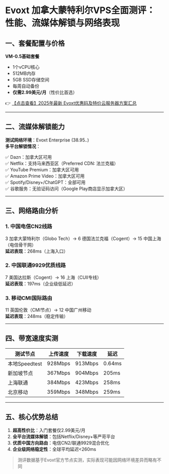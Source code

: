 # Evoxt 加拿大蒙特利尔VPS全面测评：性能、流媒体解锁与网络表现

## 一、套餐配置与价格
**VM-0.5基础套餐**  
- 1个vCPU核心  
- 512MB内存  
- 5GB SSD存储空间  
- 每周自动备份  
- **仅需2.99美元/月**（性价比首选）

👉 [【点击查看】2025年最新 Evoxt优惠码及特价云服务器方案汇总](https://bit.ly/evoxt)

---

## 二、流媒体解锁能力
**测试网络环境**：Evoxt Enterprise (38.95.*.*)  
**多平台解锁情况**：

✅ Dazn：加拿大区可用  
✅ Netflix：支持马来西亚区（Preferred CDN: 法兰克福）  
✅ YouTube Premium：加拿大区可用  
✅ Amazon Prime Video：加拿大区可用  
✅ Spotify/Disney+/ChatGPT：全部可用  
✅ 谷歌服务：无验证码访问（Google Play商店显示加拿大区）

---

## 三、网络路由分析
### 1. 中国电信CN2线路

3  加拿大蒙特利尔（Globo Tech）→ 6  德国法兰克福（Cogent）→ 15  中国上海（电信骨干网）  
**延迟表现**：268ms（上海入口）

### 2. 中国联通9929优质线路

7  美国达拉斯（Cogent）→ 16  上海（CUII专线）  
**延迟表现**：197ms（企业级低延迟）

### 3. 移动CMI国际路由

11  英国伦敦（CMI节点）→ 12  中国广州移动  
**延迟表现**：248ms（稳定传输）

---

## 四、带宽速度实测
| 测试节点       | 上传速度    | 下载速度    | 延迟    |
|----------------|------------|------------|---------|
| 本地Speedtest  | 928Mbps    | 913Mbps    | 0.64ms  |
| 新加坡节点     | 367Mbps    | 904Mbps    | 205ms   |
| 上海联通       | 384Mbps    | 423Mbps    | 258ms   |
| 北京移动       | 359Mbps    | 348Mbps    | 259ms   |

---

## 五、核心优势总结
1. **超高性价比**：入门套餐仅2.99美元/月  
2. **全平台流媒体解锁**：包括Netflix/Disney+等严苛平台  
3. **优质中国方向路由**：电信CN2/联通9929混合优化  
4. **企业级网络稳定性**：全球平均延迟<260ms  

> 测评数据基于Evoxt官方节点实测，实际表现可能因网络环境差异而略有不同